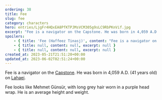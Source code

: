 ```yaml
---
ordering: 38
title: Fee
slug: fee
category: characters
hero: entries/LjgFr4HQxEA8PfKTPJMsVCM305g9sLC9RbPKnVif.jpg
excerpt: "Fee is a navigator on the Capstone. He was born in 4,059 A.D. (41 years old) on Lahaei.\nFee looks li..."
spoilers:
    - { title: 'Fee (Haffeez Tinasj)', content: "Fee is a navigator on the [Capstone](/category/spaceships/capstone). He was born in 4,059 A.D. (41 years old) on [Lahaei](/category/planets-cities/lahaei). When [Davi](/category/characters/davi) first came aboard the Capstone, Fee was very understanding and helpful in getting him acclimated. Davi also learned about the planet's traditions from Fee.\r\n\r\nFee looks like Mehmet Günsür, with long grey hair worn in a purple head wrap. He is an average height and weight.\r\n\r\n**Pronunciation:**\r\n- hah feez’\r\n- tee nosh’", excerpt: 'Fee is a navigator on the Capstone. He was born in 4,059 A.D. (41 years old) on Lahaei. When Davi fi...' }
    - { title: null, content: null, excerpt: null }
    - { title: null, content: null, excerpt: null }
created_at: 2023-05-21T21:51:20+00:00
updated_at: 2023-06-02T02:51:24+00:00
---
```

Fee is a navigator on the [Capstone](/category/spaceships/capstone). He was born in 4,059 A.D. (41 years old) on [Lahaei](/category/planets-cities/lahaei).

Fee looks like Mehmet Günsür, with long grey hair worn in a purple head wrap. He is an average height and weight.